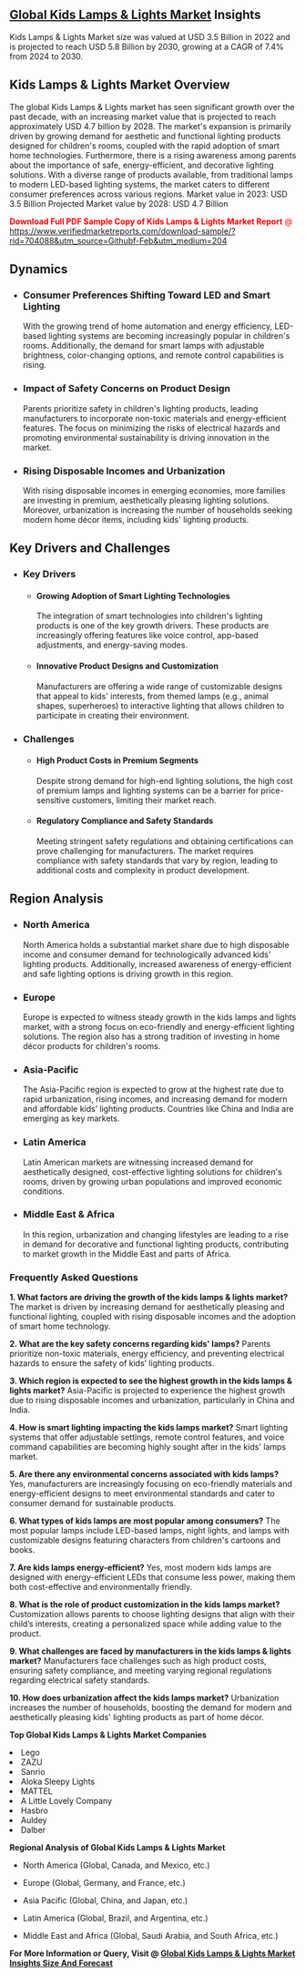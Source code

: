 <h2><a href="https://www.verifiedmarketreports.com/download-sample/?rid=704088&amp;utm_source=Githubf&amp;utm_medium=204" target="_blank">Global Kids Lamps & Lights Market</a> Insights</h2><p>Kids Lamps & Lights Market size was valued at USD 3.5 Billion in 2022 and is projected to reach USD 5.8 Billion by 2030, growing at a CAGR of 7.4% from 2024 to 2030.</p><p> <h2>Kids Lamps & Lights Market Overview</h2> <p>The global Kids Lamps & Lights market has seen significant growth over the past decade, with an increasing market value that is projected to reach approximately USD 4.7 billion by 2028. The market's expansion is primarily driven by growing demand for aesthetic and functional lighting products designed for children's rooms, coupled with the rapid adoption of smart home technologies. Furthermore, there is a rising awareness among parents about the importance of safe, energy-efficient, and decorative lighting solutions. With a diverse range of products available, from traditional lamps to modern LED-based lighting systems, the market caters to different consumer preferences across various regions. Market value in 2023: USD 3.5 Billion Projected Market value by 2028: USD 4.7 Billion</p> <p><p><span class=""><span style="color: #ff0000;"><strong>Download Full PDF Sample Copy of Kids Lamps & Lights Market Report</strong> @ </span><a href="https://www.verifiedmarketreports.com/download-sample/?rid=704088&amp;utm_source=Githubf-Feb&amp;utm_medium=204" target="_blank">https://www.verifiedmarketreports.com/download-sample/?rid=704088&amp;utm_source=Githubf-Feb&amp;utm_medium=204</a></span></p></p> <h2>Dynamics</h2> <ul> <li><h3>Consumer Preferences Shifting Toward LED and Smart Lighting</h3> With the growing trend of home automation and energy efficiency, LED-based lighting systems are becoming increasingly popular in children's rooms. Additionally, the demand for smart lamps with adjustable brightness, color-changing options, and remote control capabilities is rising.</li> <li><h3>Impact of Safety Concerns on Product Design</h3> Parents prioritize safety in children's lighting products, leading manufacturers to incorporate non-toxic materials and energy-efficient features. The focus on minimizing the risks of electrical hazards and promoting environmental sustainability is driving innovation in the market.</li> <li><h3>Rising Disposable Incomes and Urbanization</h3> With rising disposable incomes in emerging economies, more families are investing in premium, aesthetically pleasing lighting solutions. Moreover, urbanization is increasing the number of households seeking modern home décor items, including kids' lighting products.</li> </ul> <h2>Key Drivers and Challenges</h2> <ul> <li><h3>Key Drivers</h3> <ul> <li><h4>Growing Adoption of Smart Lighting Technologies</h4> The integration of smart technologies into children's lighting products is one of the key growth drivers. These products are increasingly offering features like voice control, app-based adjustments, and energy-saving modes.</li> <li><h4>Innovative Product Designs and Customization</h4> Manufacturers are offering a wide range of customizable designs that appeal to kids' interests, from themed lamps (e.g., animal shapes, superheroes) to interactive lighting that allows children to participate in creating their environment.</li> </ul> </li> <li><h3>Challenges</h3> <ul> <li><h4>High Product Costs in Premium Segments</h4> Despite strong demand for high-end lighting solutions, the high cost of premium lamps and lighting systems can be a barrier for price-sensitive customers, limiting their market reach.</li> <li><h4>Regulatory Compliance and Safety Standards</h4> Meeting stringent safety regulations and obtaining certifications can prove challenging for manufacturers. The market requires compliance with safety standards that vary by region, leading to additional costs and complexity in product development.</li> </ul> </li> </ul> <h2>Region Analysis</h2> <ul> <li><h3>North America</h3> North America holds a substantial market share due to high disposable income and consumer demand for technologically advanced kids' lighting products. Additionally, increased awareness of energy-efficient and safe lighting options is driving growth in this region.</li> <li><h3>Europe</h3> Europe is expected to witness steady growth in the kids lamps and lights market, with a strong focus on eco-friendly and energy-efficient lighting solutions. The region also has a strong tradition of investing in home décor products for children's rooms.</li> <li><h3>Asia-Pacific</h3> The Asia-Pacific region is expected to grow at the highest rate due to rapid urbanization, rising incomes, and increasing demand for modern and affordable kids’ lighting products. Countries like China and India are emerging as key markets.</li> <li><h3>Latin America</h3> Latin American markets are witnessing increased demand for aesthetically designed, cost-effective lighting solutions for children's rooms, driven by growing urban populations and improved economic conditions.</li> <li><h3>Middle East & Africa</h3> In this region, urbanization and changing lifestyles are leading to a rise in demand for decorative and functional lighting products, contributing to market growth in the Middle East and parts of Africa.</li> </ul> <h3>Frequently Asked Questions</h3> <p><b>1. What factors are driving the growth of the kids lamps & lights market?</b> The market is driven by increasing demand for aesthetically pleasing and functional lighting, coupled with rising disposable incomes and the adoption of smart home technology.</p> <p><b>2. What are the key safety concerns regarding kids' lamps?</b> Parents prioritize non-toxic materials, energy efficiency, and preventing electrical hazards to ensure the safety of kids’ lighting products.</p> <p><b>3. Which region is expected to see the highest growth in the kids lamps & lights market?</b> Asia-Pacific is projected to experience the highest growth due to rising disposable incomes and urbanization, particularly in China and India.</p> <p><b>4. How is smart lighting impacting the kids lamps market?</b> Smart lighting systems that offer adjustable settings, remote control features, and voice command capabilities are becoming highly sought after in the kids' lamps market.</p> <p><b>5. Are there any environmental concerns associated with kids lamps?</b> Yes, manufacturers are increasingly focusing on eco-friendly materials and energy-efficient designs to meet environmental standards and cater to consumer demand for sustainable products.</p> <p><b>6. What types of kids lamps are most popular among consumers?</b> The most popular lamps include LED-based lamps, night lights, and lamps with customizable designs featuring characters from children's cartoons and books.</p> <p><b>7. Are kids lamps energy-efficient?</b> Yes, most modern kids lamps are designed with energy-efficient LEDs that consume less power, making them both cost-effective and environmentally friendly.</p> <p><b>8. What is the role of product customization in the kids lamps market?</b> Customization allows parents to choose lighting designs that align with their child’s interests, creating a personalized space while adding value to the product.</p> <p><b>9. What challenges are faced by manufacturers in the kids lamps & lights market?</b> Manufacturers face challenges such as high product costs, ensuring safety compliance, and meeting varying regional regulations regarding electrical safety standards.</p> <p><b>10. How does urbanization affect the kids lamps market?</b> Urbanization increases the number of households, boosting the demand for modern and aesthetically pleasing kids' lighting products as part of home décor.</p> </p><p><strong>Top Global Kids Lamps & Lights Market Companies</strong></p><div data-test-id=""><p><li>Lego</li><li> ZAZU</li><li> Sanrio</li><li> Aloka Sleepy Lights</li><li> MATTEL</li><li> A Little Lovely Company</li><li> Hasbro</li><li> Auldey</li><li> Dalber</li></p><div><strong>Regional Analysis of&nbsp;Global Kids Lamps & Lights Market</strong></div><ul><li dir="ltr"><p dir="ltr">North America&nbsp;(Global, Canada, and Mexico, etc.)</p></li><li dir="ltr"><p dir="ltr">Europe (Global, Germany, and France, etc.)</p></li><li dir="ltr"><p dir="ltr">Asia Pacific&nbsp;(Global, China, and Japan, etc.)</p></li><li dir="ltr"><p dir="ltr">Latin America&nbsp;(Global, Brazil, and Argentina, etc.)</p></li><li dir="ltr">Middle East and Africa&nbsp;(Global, Saudi Arabia, and South Africa, etc.)</li></ul><p><strong>For More Information or Query, Visit @&nbsp;</strong><strong><a href="https://www.verifiedmarketreports.com/product/kids-lamps-and-lights-market/?utm_source=Githubf&amp;utm_medium=204" target="_blank">Global Kids Lamps & Lights Market Insights Size And Forecast</a></strong></p></div>
